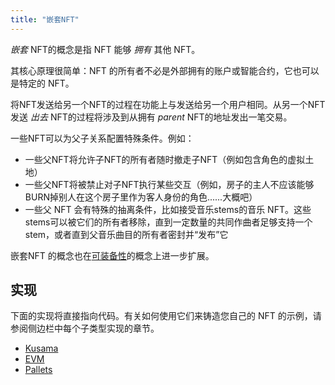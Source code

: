 ```yaml
---
title: "嵌套NFT"
---
```


_嵌套_ NFT的概念是指 NFT 能够 _拥有_ 其他 NFT。

其核心原理很简单：NFT 的所有者不必是外部拥有的账户或智能合约，它也可以是特定的 NFT。

将NFT发送给另一个NFT的过程在功能上与发送给另一个用户相同。从另一个NFT发送 _出去_ NFT的过程将涉及到从拥有 _parent_ NFT的地址发出一笔交易。

一些NFT可以为父子关系配置特殊条件。例如：

- 一些父NFT将允许子NFT的所有者随时撤走子NFT（例如包含角色的虚拟土地）
- 一些父NFT将被禁止对子NFT执行某些交互（例如，房子的主人不应该能够BURN掉别人在这个房子里作为客人身份的角色......大概吧）
- 一些父 NFT 会有特殊的抽离条件，比如接受音乐stems的音乐 NFT。这些stems可以被它们的所有者移除，直到一定数量的共同作曲者足够支持一个stem，或者直到父音乐曲目的所有者密封并“发布”它

嵌套NFT 的概念也在[可装备性](/lego2.5-equippable)的概念上进一步扩展。

## 实现

下面的实现将直接指向代码。有关如何使用它们来铸造您自己的 NFT 的示例，请参阅侧边栏中每个子类型实现的章节。

- [Kusama](https://github.com/rmrk-team/rmrk-spec/blob/master/standards/rmrk2.0.0/entities/nft.md#children)
- [EVM](https://github.com/rmrk-team/evm/blob/master/contracts/RMRK/RMRKNestable.sol)
- [Pallets](https://github.com/rmrk-team/rmrk-substrate/blob/main/pallets/rmrk-core/src/lib.rs)